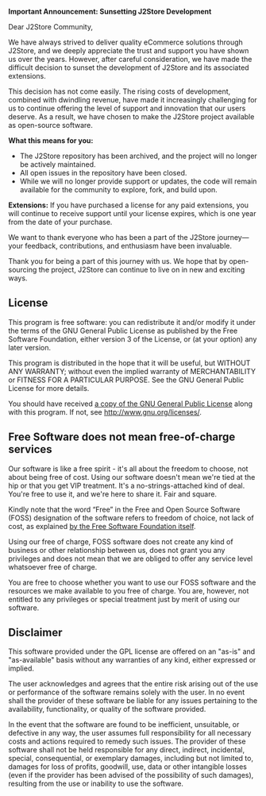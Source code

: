 **Important Announcement: Sunsetting J2Store Development**

Dear J2Store Community,

We have always strived to deliver quality eCommerce solutions through J2Store, and we deeply appreciate the trust and support you have shown us over the years. However, after careful consideration, we have made the difficult decision to sunset the development of J2Store and its associated extensions.

This decision has not come easily. The rising costs of development, combined with dwindling revenue, have made it increasingly challenging for us to continue offering the level of support and innovation that our users deserve. As a result, we have chosen to make the J2Store project available as open-source software.

**What this means for you:**
- The J2Store repository has been archived, and the project will no longer be actively maintained.
- All open issues in the repository have been closed.
- While we will no longer provide support or updates, the code will remain available for the community to explore, fork, and build upon.

**Extensions:**
If you have purchased a license for any paid extensions, you will continue to receive support until your license expires, which is one year from the date of your purchase.

We want to thank everyone who has been a part of the J2Store journey—your feedback, contributions, and enthusiasm have been invaluable.

Thank you for being a part of this journey with us. We hope that by open-sourcing the project, J2Store can continue to live on in new and exciting ways.

## License

This program is free software: you can redistribute it and/or modify it under the terms of the GNU General Public License as published by the Free Software Foundation, either version 3 of the License, or (at your option) any later version.

This program is distributed in the hope that it will be useful, but WITHOUT ANY WARRANTY; without even the implied warranty of MERCHANTABILITY or FITNESS FOR A PARTICULAR PURPOSE.  See the GNU General Public License for more details.

You should have received [a copy of the GNU General Public License](LICENSE.txt) along with this program.  If not, see <http://www.gnu.org/licenses/>.

## Free Software does not mean free-of-charge services

Our software is like a free spirit - it's all about the freedom to choose, not about being free of cost. Using our software doesn't mean we're tied at the hip or that you get VIP treatment. It's a no-strings-attached kind of deal. You're free to use it, and we're here to share it. Fair and square.

Kindly note that the word “Free” in the Free and Open Source Software (FOSS) designation of the software refers to freedom of choice, not lack of cost, as explained [by the Free Software Foundation itself](https://www.gnu.org/philosophy/selling.en.html).  

Using our free of charge, FOSS software does not create any kind of business or other relationship between us, does not grant you any privileges and does not mean that we are obliged to offer any service level whatsoever free of charge.

You are free to choose whether you want to use our FOSS software and the resources we make available to you free of charge.  You are, however, not entitled to any privileges or special treatment just by merit of using our software.

## Disclaimer

This software provided under the GPL license are offered on an "as-is" and "as-available" basis without any warranties of any kind, either expressed or implied.  

The user acknowledges and agrees that the entire risk arising out of the use or performance of the software remains solely with the user. In no event shall the provider of these software be liable for any issues pertaining to the availability, functionality, or quality of the software provided.

In the event that the software are found to be inefficient, unsuitable, or defective in any way, the user assumes full responsibility for all necessary costs and actions required to remedy such issues. The provider of these software shall not be held responsible for any direct, indirect, incidental, special, consequential, or exemplary damages, including but not limited to, damages for loss of profits, goodwill, use, data or other intangible losses (even if the provider has been advised of the possibility of such damages), resulting from the use or inability to use the software.
